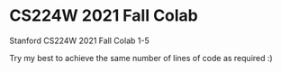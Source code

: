 # CS224W 2021 Fall Colab
Stanford CS224W 2021 Fall Colab 1-5

Try my best to achieve the same number of lines of code as required :)
